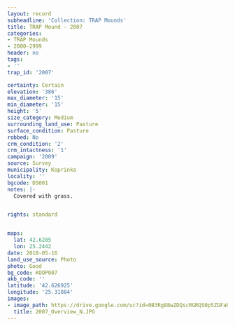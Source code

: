 ```yaml
---
layout: record
subheadline: 'Collection: TRAP Mounds'
title: TRAP Mound - 2007
categories:
- TRAP Mounds
- 2000-2999
header: no
tags:
- ''
trap_id: '2007'

certainty: Certain
elevation: '386'
max_diameter: '15'
min_diameter: '15'
height: '5'
size_category: Medium
surrounding_land_use: Pasture
surface_condition: Pasture
robbed: No
crm_condition: '2'
crm_intactness: '1'
campaign: '2009'
source: Survey
municipality: Koprinka
locality: ''
bgcode: DS001
notes: |-
  Covered with grass.


rights: standard


maps:
  lat: 42.6285
  lon: 25.2442
date: 2018-05-16
land_use_source: Photo
photo: Good
bg_code: KOOP007
akb_code: ''
latitude: '42.626925'
longitude: '25.31884'
images:
- image_path: https://drive.google.com/uc?id=0B3Rg88wZDQscRGRQS0p5ZGFaRlk
  title: 2007_Overview_N.JPG
---
```

